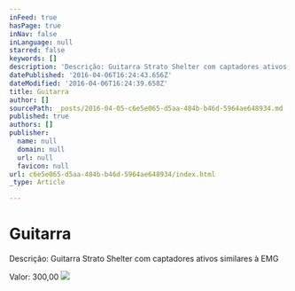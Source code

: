 ```yaml
---
inFeed: true
hasPage: true
inNav: false
inLanguage: null
starred: false
keywords: []
description: 'Descrição: Guitarra Strato Shelter com captadores ativos similares à EMG'
datePublished: '2016-04-06T16:24:43.656Z'
dateModified: '2016-04-06T16:24:39.658Z'
title: Guitarra
author: []
sourcePath: _posts/2016-04-05-c6e5e065-d5aa-484b-b46d-5964ae648934.md
published: true
authors: []
publisher:
  name: null
  domain: null
  url: null
  favicon: null
url: c6e5e065-d5aa-484b-b46d-5964ae648934/index.html
_type: Article

---
```

# Guitarra

Descrição: Guitarra Strato Shelter com captadores ativos similares à EMG

Valor: 300,00
![](https://s3-us-west-2.amazonaws.com/the-grid-img/p/f5114fbe1e07007cb56c494fbb14a65d1cabcf2f.jpg)